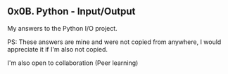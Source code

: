 ## 0x0B. Python - Input/Output

My answers to the Python I/O project.

PS: These answers are mine and were not copied from anywhere, I would appreciate it if I'm also not copied.

I'm also open to collaboration (Peer learning)
